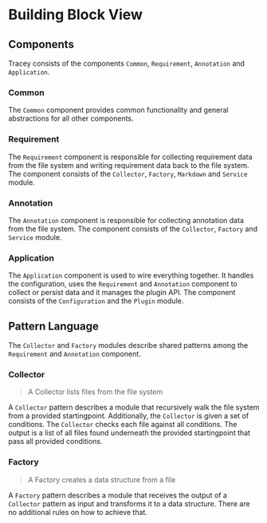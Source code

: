 # Building Block View

## Components

Tracey consists of the components `Common`, `Requirement`, `Annotation` and `Application`. 

### Common

The `Common` component provides common functionality and general abstractions for all other components.

### Requirement

The `Requirement` component is responsible for collecting requirement data from the file system and writing requirement data back to the file system.
The component consists of the `Collector`, `Factory`, `Markdown` and `Service` module.

### Annotation

The `Annotation` component is responsible for collecting annotation data from the file system.
The component consists of the `Collector`, `Factory` and `Service` module.

### Application

The `Application` component is used to wire everything together.
It handles the configuration, uses the `Requirement` and `Annotation` component to collect or persist data and it manages the plugin API.
The component consists of the `Configuration` and the `Plugin` module.

## Pattern Language

The `Collector` and `Factory` modules describe shared patterns among the `Requirement` and `Annotation` component.

### Collector

> A Collector lists files from the file system

A `Collector` pattern describes a module that recursively walk the file system from a provided startingpoint.
Additionally, the `Collector` is given a set of conditions.
The `Collector` checks each file against all conditions.
The output is a list of all files found underneath the provided startingpoint that pass all provided conditions.

### Factory

> A Factory creates a data structure from a file

A `Factory` pattern describes a module that receives the output of a `Collector` pattern as input and transforms it to a data structure.
There are no additional rules on how to achieve that.
